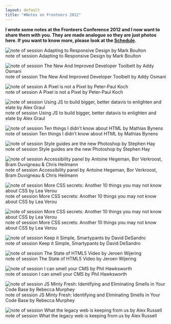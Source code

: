 ```yaml
---
layout: default
title: "#Notes on Fronteers 2012"
---
```


**I wrote some notes at the Fronteers Conference 2012 and I now want to share them with you. They are made analogue so they are just photos here. If you want to know more, please look at the [Schedule](fronteers.nl/congres/2012/schedule).**

![note of session Adapting to Responsive Design by Mark Boulton](/assets/images/blog/2012-10-08_NotesFronteers/boulton.jpg)  
note of session Adapting to Responsive Design by Mark Boulton

![note of session The New And Improved Developer Toolbelt by Addy Osmani](/assets/images/blog/2012-10-08_NotesFronteers/osmani.jpg)  
note of session The New And Improved Developer Toolbelt by Addy Osmani

![note of session A Pixel is not a Pixel by Peter-Paul Koch](/assets/images/blog/2012-10-08_NotesFronteers/ppk.jpg)  
note of session A Pixel is not a Pixel by Peter-Paul Koch

![note of session Using JS to build bigger, better datavis to enlighten and elate by Alex Graul](/assets/images/blog/2012-10-08_NotesFronteers/graul.jpg)  
note of session Using JS to build bigger, better datavis to enlighten and elate by Alex Graul

![note of session Ten things I didn’t know about HTML by Mathias Bynens](/assets/images/blog/2012-10-08_NotesFronteers/bynens.jpg)  
note of session Ten things I didn’t know about HTML by Mathias Bynens

![note of session Style guides are the new Photoshop by Stephen Hay](/assets/images/blog/2012-10-08_NotesFronteers/hay.jpg)  
note of session Style guides are the new Photoshop by Stephen Hay

![note of session Accessibility panel by Antoine Hegeman, Bor Verkroost, Bram Duvigneau & Chris Heilmann](/assets/images/blog/2012-10-08_NotesFronteers/accessibility.jpg)  
note of session Accessibility panel by Antoine Hegeman, Bor Verkroost, Bram Duvigneau & Chris Heilmann

![note of session More CSS secrets: Another 10 things you may not know about CSS by Lea Verou](/assets/images/blog/2012-10-08_NotesFronteers/verou1.jpg)  
note of session More CSS secrets: Another 10 things you may not know about CSS by Lea Verou

![note of session More CSS secrets: Another 10 things you may not know about CSS by Lea Verou](/assets/images/blog/2012-10-08_NotesFronteers/verou2.jpg)  
note of session More CSS secrets: Another 10 things you may not know about CSS by Lea Verou

![note of session Keep it Simple, Smartypants by David DeSandro](/assets/images/blog/2012-10-08_NotesFronteers/desandro.jpg)  
note of session Keep it Simple, Smartypants by David DeSandro

![note of session The State of HTML5 Video by Jeroen Wijering](/assets/images/blog/2012-10-08_NotesFronteers/wijering.jpg)  
note of session The State of HTML5 Video by Jeroen Wijering

![note of session I can smell your CMS by Phil Hawksworth](/assets/images/blog/2012-10-08_NotesFronteers/hawksworth.jpg)  
note of session I can smell your CMS by Phil Hawksworth

![note of session JS Minty Fresh: Identifying and Eliminating Smells in Your Code Base by Rebecca Murphey](/assets/images/blog/2012-10-08_NotesFronteers/murphey.jpg)  
note of session JS Minty Fresh: Identifying and Eliminating Smells in Your Code Base by Rebecca Murphey

![note of session What the legacy web is keeping from us by Alex Russell](/assets/images/blog/2012-10-08_NotesFronteers/russel.jpg)  
note of session What the legacy web is keeping from us by Alex Russell